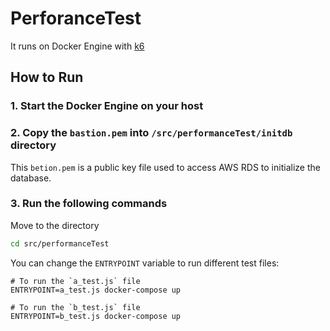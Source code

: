# PerforanceTest

It runs on Docker Engine with [k6](https://k6.io/)

## How to Run

### 1. Start the Docker Engine on your host

### 2. Copy the `bastion.pem` into `/src/performanceTest/initdb` directory

This `betion.pem` is a public key file used to access AWS RDS to initialize the database.

### 3. Run the following commands


Move to the directory 

```sh
cd src/performanceTest
```


You can change the `ENTRYPOINT` variable to run different test files:


```shell 
# To run the `a_test.js` file
ENTRYPOINT=a_test.js docker-compose up

# To run the `b_test.js` file
ENTRYPOINT=b_test.js docker-compose up
```